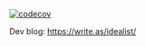 [![codecov](https://codecov.io/gh/djaiss/homas/branch/master/graph/badge.svg)](https://codecov.io/gh/djaiss/homas)

Dev blog: https://write.as/idealist/